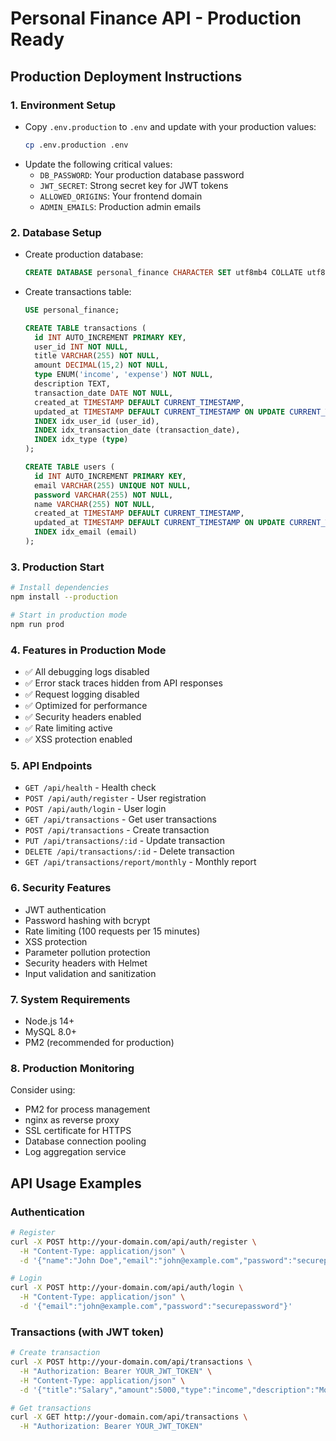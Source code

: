# Personal Finance API - Production Ready

## Production Deployment Instructions

### 1. Environment Setup
- Copy `.env.production` to `.env` and update with your production values:
  ```bash
  cp .env.production .env
  ```
- Update the following critical values:
  - `DB_PASSWORD`: Your production database password
  - `JWT_SECRET`: Strong secret key for JWT tokens
  - `ALLOWED_ORIGINS`: Your frontend domain
  - `ADMIN_EMAILS`: Production admin emails

### 2. Database Setup
- Create production database:
  ```sql
  CREATE DATABASE personal_finance CHARACTER SET utf8mb4 COLLATE utf8mb4_unicode_ci;
  ```

- Create transactions table:
  ```sql
  USE personal_finance;
  
  CREATE TABLE transactions (
    id INT AUTO_INCREMENT PRIMARY KEY,
    user_id INT NOT NULL,
    title VARCHAR(255) NOT NULL,
    amount DECIMAL(15,2) NOT NULL,
    type ENUM('income', 'expense') NOT NULL,
    description TEXT,
    transaction_date DATE NOT NULL,
    created_at TIMESTAMP DEFAULT CURRENT_TIMESTAMP,
    updated_at TIMESTAMP DEFAULT CURRENT_TIMESTAMP ON UPDATE CURRENT_TIMESTAMP,
    INDEX idx_user_id (user_id),
    INDEX idx_transaction_date (transaction_date),
    INDEX idx_type (type)
  );
  
  CREATE TABLE users (
    id INT AUTO_INCREMENT PRIMARY KEY,
    email VARCHAR(255) UNIQUE NOT NULL,
    password VARCHAR(255) NOT NULL,
    name VARCHAR(255) NOT NULL,
    created_at TIMESTAMP DEFAULT CURRENT_TIMESTAMP,
    updated_at TIMESTAMP DEFAULT CURRENT_TIMESTAMP ON UPDATE CURRENT_TIMESTAMP,
    INDEX idx_email (email)
  );
  ```

### 3. Production Start
```bash
# Install dependencies
npm install --production

# Start in production mode
npm run prod
```

### 4. Features in Production Mode
- ✅ All debugging logs disabled
- ✅ Error stack traces hidden from API responses
- ✅ Request logging disabled
- ✅ Optimized for performance
- ✅ Security headers enabled
- ✅ Rate limiting active
- ✅ XSS protection enabled

### 5. API Endpoints
- `GET /api/health` - Health check
- `POST /api/auth/register` - User registration
- `POST /api/auth/login` - User login
- `GET /api/transactions` - Get user transactions
- `POST /api/transactions` - Create transaction
- `PUT /api/transactions/:id` - Update transaction
- `DELETE /api/transactions/:id` - Delete transaction
- `GET /api/transactions/report/monthly` - Monthly report

### 6. Security Features
- JWT authentication
- Password hashing with bcrypt
- Rate limiting (100 requests per 15 minutes)
- XSS protection
- Parameter pollution protection
- Security headers with Helmet
- Input validation and sanitization

### 7. System Requirements
- Node.js 14+
- MySQL 8.0+
- PM2 (recommended for production)

### 8. Production Monitoring
Consider using:
- PM2 for process management
- nginx as reverse proxy
- SSL certificate for HTTPS
- Database connection pooling
- Log aggregation service

## API Usage Examples

### Authentication
```bash
# Register
curl -X POST http://your-domain.com/api/auth/register \
  -H "Content-Type: application/json" \
  -d '{"name":"John Doe","email":"john@example.com","password":"securepassword"}'

# Login
curl -X POST http://your-domain.com/api/auth/login \
  -H "Content-Type: application/json" \
  -d '{"email":"john@example.com","password":"securepassword"}'
```

### Transactions (with JWT token)
```bash
# Create transaction
curl -X POST http://your-domain.com/api/transactions \
  -H "Authorization: Bearer YOUR_JWT_TOKEN" \
  -H "Content-Type: application/json" \
  -d '{"title":"Salary","amount":5000,"type":"income","description":"Monthly salary","transaction_date":"2024-10-31"}'

# Get transactions
curl -X GET http://your-domain.com/api/transactions \
  -H "Authorization: Bearer YOUR_JWT_TOKEN"
```